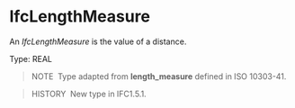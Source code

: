 # IfcLengthMeasure

An _IfcLengthMeasure_ is the value of a distance.

Type: REAL

> NOTE&nbsp; Type adapted from **length_measure** defined in ISO 10303-41.

> HISTORY&nbsp; New type in IFC1.5.1.
